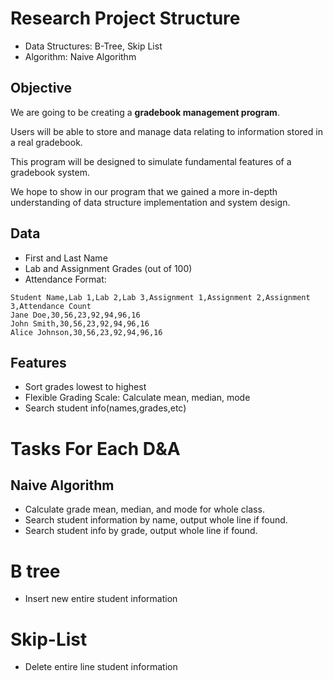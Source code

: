 # Research Project Structure
- Data Structures: B-Tree, Skip List
- Algorithm: Naive Algorithm
## Objective
We are going to be creating a **gradebook management program**. 

Users will be able to store and manage data relating to information stored in a real gradebook.

This program will be designed to simulate fundamental features of a gradebook system. 

We hope to show in our program that we gained a more in-depth understanding of data structure implementation and system design.
## Data
- First and Last Name
- Lab and Assignment Grades (out of 100)
- Attendance
Format:
```
Student Name,Lab 1,Lab 2,Lab 3,Assignment 1,Assignment 2,Assignment 3,Attendance Count
Jane Doe,30,56,23,92,94,96,16
John Smith,30,56,23,92,94,96,16
Alice Johnson,30,56,23,92,94,96,16
```

## Features
- Sort grades lowest to highest
- Flexible Grading Scale: Calculate mean, median, mode
- Search student info(names,grades,etc)

# Tasks For Each D&A
## Naive Algorithm
- Calculate grade mean, median, and mode for whole class.
- Search student information by name, output whole line if found.
- Search student info by grade, output whole line if found.
# B tree
- Insert new entire student information
  
# Skip-List
- Delete entire line student information


 


